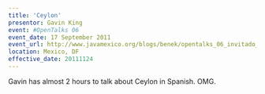 ```yaml
---
title: 'Ceylon'
presentor: Gavin King
event: #OpenTalks 06
event_date: 17 September 2011
event_url: http://www.javamexico.org/blogs/benek/opentalks_06_invitado_especial_gavin_king
location: Mexico, DF
effective_date: 20111124
---
```

Gavin has almost 2 hours to talk about Ceylon in Spanish. OMG.